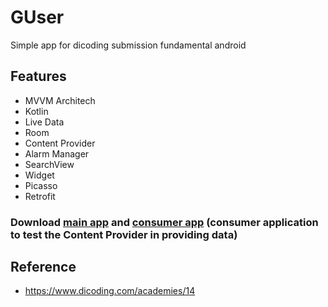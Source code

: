 # GUser
Simple app for dicoding submission fundamental android

## Features
* MVVM Architech
* Kotlin
* Live Data
* Room
* Content Provider
* Alarm Manager
* SearchView
* Widget
* Picasso
* Retrofit

### Download [main app](https://github.com/shidqi75/Github-user-app/blob/master/apk/GUser.apk) and [consumer app](https://github.com/shidqi75/Github-user-app/blob/master/apk/FavGUser.apk) (consumer application to test the Content Provider in providing data)

## Reference
* https://www.dicoding.com/academies/14